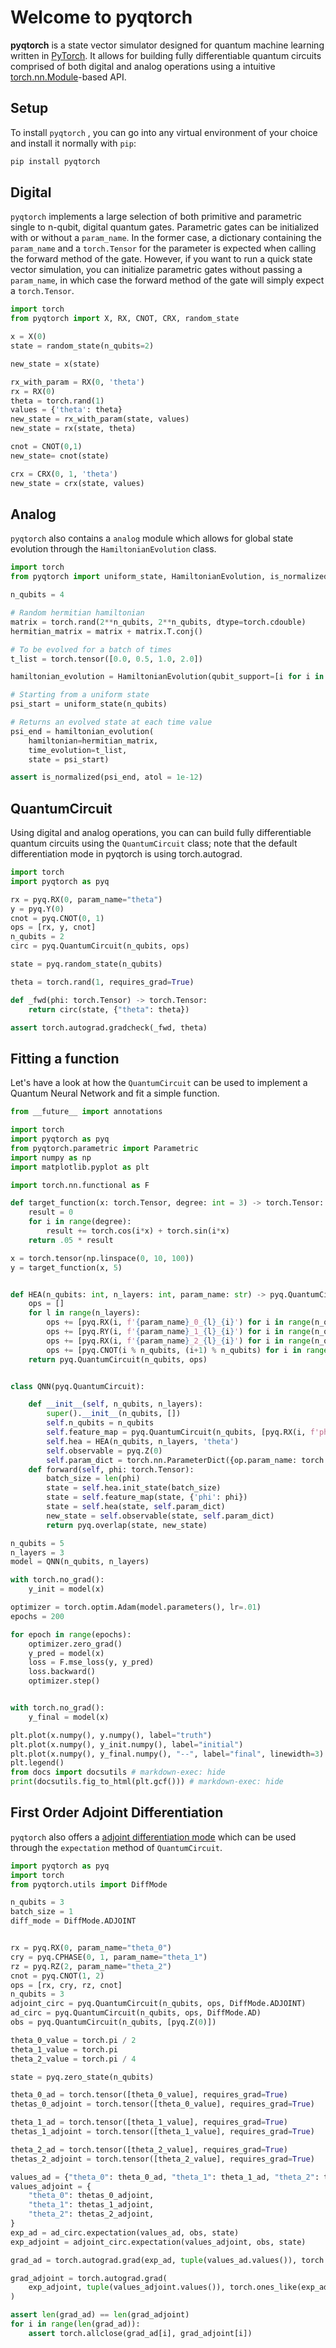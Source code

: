 # Welcome to pyqtorch

**pyqtorch** is a state vector simulator designed for quantum machine learning written in [PyTorch](https://pytorch.org/). It allows for building fully differentiable quantum circuits comprised of both digital and analog operations using a intuitive [torch.nn.Module](https://pytorch.org/docs/stable/generated/torch.nn.Module.html)-based API.

## Setup

To install `pyqtorch` , you can go into any virtual environment of your
choice and install it normally with `pip`:

```bash
pip install pyqtorch
```

## Digital

`pyqtorch` implements a large selection of both primitive and parametric single to n-qubit, digital quantum gates. Parametric gates can be initialized with or without a `param_name`. In the former case, a dictionary containing the `param_name` and a `torch.Tensor` for the parameter is expected when calling the forward method of the gate. However, if you want to run a quick state vector simulation, you can initialize parametric gates without passing a `param_name`, in which case the forward method of the gate will simply expect a `torch.Tensor`.

```python exec="on" source="material-block"
import torch
from pyqtorch import X, RX, CNOT, CRX, random_state

x = X(0)
state = random_state(n_qubits=2)

new_state = x(state)

rx_with_param = RX(0, 'theta')
rx = RX(0)
theta = torch.rand(1)
values = {'theta': theta}
new_state = rx_with_param(state, values)
new_state = rx(state, theta)

cnot = CNOT(0,1)
new_state= cnot(state)

crx = CRX(0, 1, 'theta')
new_state = crx(state, values)
```

## Analog

`pyqtorch` also contains a `analog` module which allows for global state evolution through the `HamiltonianEvolution` class.

```python exec="on" source="material-block" html="1"
import torch
from pyqtorch import uniform_state, HamiltonianEvolution, is_normalized

n_qubits = 4

# Random hermitian hamiltonian
matrix = torch.rand(2**n_qubits, 2**n_qubits, dtype=torch.cdouble)
hermitian_matrix = matrix + matrix.T.conj()

# To be evolved for a batch of times
t_list = torch.tensor([0.0, 0.5, 1.0, 2.0])

hamiltonian_evolution = HamiltonianEvolution(qubit_support=[i for i in range(n_qubits)], n_qubits=n_qubits)

# Starting from a uniform state
psi_start = uniform_state(n_qubits)

# Returns an evolved state at each time value
psi_end = hamiltonian_evolution(
    hamiltonian=hermitian_matrix,
    time_evolution=t_list,
    state = psi_start)

assert is_normalized(psi_end, atol = 1e-12)
```

## QuantumCircuit

Using digital and analog operations, you can can build fully differentiable quantum circuits using the `QuantumCircuit` class; note that the default differentiation mode in pyqtorch is using torch.autograd.

```python exec="on" source="material-block"
import torch
import pyqtorch as pyq

rx = pyq.RX(0, param_name="theta")
y = pyq.Y(0)
cnot = pyq.CNOT(0, 1)
ops = [rx, y, cnot]
n_qubits = 2
circ = pyq.QuantumCircuit(n_qubits, ops)

state = pyq.random_state(n_qubits)

theta = torch.rand(1, requires_grad=True)

def _fwd(phi: torch.Tensor) -> torch.Tensor:
    return circ(state, {"theta": theta})

assert torch.autograd.gradcheck(_fwd, theta)
```

## Fitting a function

Let's have a look at how the `QuantumCircuit` can be used to implement a Quantum Neural Network and fit a simple function.

```python exec="on" source="material-block" html="1"
from __future__ import annotations

import torch
import pyqtorch as pyq
from pyqtorch.parametric import Parametric
import numpy as np
import matplotlib.pyplot as plt

import torch.nn.functional as F

def target_function(x: torch.Tensor, degree: int = 3) -> torch.Tensor:
    result = 0
    for i in range(degree):
        result += torch.cos(i*x) + torch.sin(i*x)
    return .05 * result

x = torch.tensor(np.linspace(0, 10, 100))
y = target_function(x, 5)


def HEA(n_qubits: int, n_layers: int, param_name: str) -> pyq.QuantumCircuit:
    ops = []
    for l in range(n_layers):
        ops += [pyq.RX(i, f'{param_name}_0_{l}_{i}') for i in range(n_qubits)]
        ops += [pyq.RY(i, f'{param_name}_1_{l}_{i}') for i in range(n_qubits)]
        ops += [pyq.RX(i, f'{param_name}_2_{l}_{i}') for i in range(n_qubits)]
        ops += [pyq.CNOT(i % n_qubits, (i+1) % n_qubits) for i in range(n_qubits)]
    return pyq.QuantumCircuit(n_qubits, ops)


class QNN(pyq.QuantumCircuit):

    def __init__(self, n_qubits, n_layers):
        super().__init__(n_qubits, [])
        self.n_qubits = n_qubits
        self.feature_map = pyq.QuantumCircuit(n_qubits, [pyq.RX(i, f'phi') for i in range(n_qubits)])
        self.hea = HEA(n_qubits, n_layers, 'theta')
        self.observable = pyq.Z(0)
        self.param_dict = torch.nn.ParameterDict({op.param_name: torch.rand(1, requires_grad=True) for op in self.hea.operations if isinstance(op, Parametric)})
    def forward(self, phi: torch.Tensor):
        batch_size = len(phi)
        state = self.hea.init_state(batch_size)
        state = self.feature_map(state, {'phi': phi})
        state = self.hea(state, self.param_dict)
        new_state = self.observable(state, self.param_dict)
        return pyq.overlap(state, new_state)

n_qubits = 5
n_layers = 3
model = QNN(n_qubits, n_layers)

with torch.no_grad():
    y_init = model(x)

optimizer = torch.optim.Adam(model.parameters(), lr=.01)
epochs = 200

for epoch in range(epochs):
    optimizer.zero_grad()
    y_pred = model(x)
    loss = F.mse_loss(y, y_pred)
    loss.backward()
    optimizer.step()


with torch.no_grad():
    y_final = model(x)

plt.plot(x.numpy(), y.numpy(), label="truth")
plt.plot(x.numpy(), y_init.numpy(), label="initial")
plt.plot(x.numpy(), y_final.numpy(), "--", label="final", linewidth=3)
plt.legend()
from docs import docsutils # markdown-exec: hide
print(docsutils.fig_to_html(plt.gcf())) # markdown-exec: hide
```

## First Order Adjoint Differentiation

`pyqtorch` also offers a [adjoint differentiation mode](https://arxiv.org/abs/2009.02823) which can be used through the `expectation` method of `QuantumCircuit`.

```python exec="on" source="material-block"
import pyqtorch as pyq
import torch
from pyqtorch.utils import DiffMode

n_qubits = 3
batch_size = 1
diff_mode = DiffMode.ADJOINT


rx = pyq.RX(0, param_name="theta_0")
cry = pyq.CPHASE(0, 1, param_name="theta_1")
rz = pyq.RZ(2, param_name="theta_2")
cnot = pyq.CNOT(1, 2)
ops = [rx, cry, rz, cnot]
n_qubits = 3
adjoint_circ = pyq.QuantumCircuit(n_qubits, ops, DiffMode.ADJOINT)
ad_circ = pyq.QuantumCircuit(n_qubits, ops, DiffMode.AD)
obs = pyq.QuantumCircuit(n_qubits, [pyq.Z(0)])

theta_0_value = torch.pi / 2
theta_1_value = torch.pi
theta_2_value = torch.pi / 4

state = pyq.zero_state(n_qubits)

theta_0_ad = torch.tensor([theta_0_value], requires_grad=True)
thetas_0_adjoint = torch.tensor([theta_0_value], requires_grad=True)

theta_1_ad = torch.tensor([theta_1_value], requires_grad=True)
thetas_1_adjoint = torch.tensor([theta_1_value], requires_grad=True)

theta_2_ad = torch.tensor([theta_2_value], requires_grad=True)
thetas_2_adjoint = torch.tensor([theta_2_value], requires_grad=True)

values_ad = {"theta_0": theta_0_ad, "theta_1": theta_1_ad, "theta_2": theta_2_ad}
values_adjoint = {
    "theta_0": thetas_0_adjoint,
    "theta_1": thetas_1_adjoint,
    "theta_2": thetas_2_adjoint,
}
exp_ad = ad_circ.expectation(values_ad, obs, state)
exp_adjoint = adjoint_circ.expectation(values_adjoint, obs, state)

grad_ad = torch.autograd.grad(exp_ad, tuple(values_ad.values()), torch.ones_like(exp_ad))

grad_adjoint = torch.autograd.grad(
    exp_adjoint, tuple(values_adjoint.values()), torch.ones_like(exp_adjoint)
)

assert len(grad_ad) == len(grad_adjoint)
for i in range(len(grad_ad)):
    assert torch.allclose(grad_ad[i], grad_adjoint[i])
```
